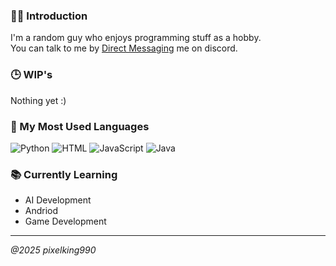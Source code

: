 ### 🐱‍💻 Introduction
<div align="left">
I'm a random guy who enjoys programming stuff as a hobby. <br>
You can talk to me by <a href="https://discord.com/users/1049142390901973032">Direct Messaging</a> me on discord.<br>
</div>

### 🕒 WIP's
Nothing yet :)<br>


### 💎 My Most Used Languages
![Python](https://img.shields.io/badge/python-3670A0?style=for-the-badge&logo=python&logoColor=ffdd54) ![HTML](https://ziadoua.github.io/m3-Markdown-Badges/badges/HTML/html2.svg) ![JavaScript](https://shields.io/badge/JavaScript-F7DF1E?logo=JavaScript&logoColor=000&style=flat-square) ![Java](https://img.shields.io/badge/Java-ED8B00?style=for-the-badge&logo=openjdk&logoColor=white)

### 📚 Currently Learning
- AI Development<br>
- Andriod<br>
- Game Development<br>
----------
_@2025 pixelking990_ 



